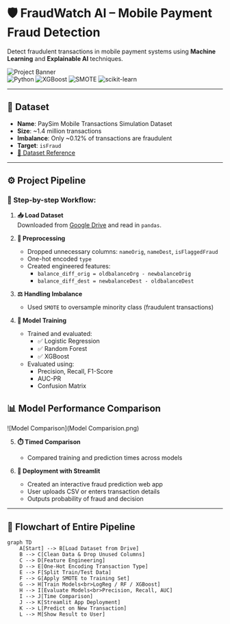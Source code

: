 # 🛡️ FraudWatch AI – Mobile Payment Fraud Detection

Detect fraudulent transactions in mobile payment systems using **Machine Learning** and **Explainable AI** techniques.

![Project Banner](https://img.shields.io/badge/FraudWatch-AI-blue.svg)  
![Python](https://img.shields.io/badge/Python-3.11-green) ![XGBoost](https://img.shields.io/badge/XGBoost-optimized-orange) ![SMOTE](https://img.shields.io/badge/SMOTE-class_balance-lightgrey) ![scikit-learn](https://img.shields.io/badge/scikit--learn-ML_modeling-blue)

---

## 📂 Dataset

- **Name**: PaySim Mobile Transactions Simulation Dataset  
- **Size**: ~1.4 million transactions  
- **Imbalance**: Only ~0.12% of transactions are fraudulent  
- **Target**: `isFraud`  
- [📎 Dataset Reference](https://www.kaggle.com/datasets/ntnu-testimon/paysim1)

---

## ⚙️ Project Pipeline

### 📌 Step-by-step Workflow:

1. **📥 Load Dataset**  
   Downloaded from [Google Drive](https://drive.google.com/...) and read in `pandas`.

2. **🧼 Preprocessing**
   - Dropped unnecessary columns: `nameOrig`, `nameDest`, `isFlaggedFraud`
   - One-hot encoded `type`
   - Created engineered features:  
     - `balance_diff_orig = oldbalanceOrg - newbalanceOrig`  
     - `balance_diff_dest = newbalanceDest - oldbalanceDest`

3. **⚖️ Handling Imbalance**
   - Used `SMOTE` to oversample minority class (fraudulent transactions)

4. **🧠 Model Training**
   - Trained and evaluated:
     - ✅ Logistic Regression
     - ✅ Random Forest
     - ✅ XGBoost
   - Evaluated using:
     - Precision, Recall, F1-Score
     - AUC-PR
     - Confusion Matrix
## 📊 Model Performance Comparison

![Model Comparison](Model Comparision.png)



5. **⏱️ Timed Comparison**
   - Compared training and prediction times across models

6. **🚀 Deployment with Streamlit**
   - Created an interactive fraud prediction web app  
   - User uploads CSV or enters transaction details  
   - Outputs probability of fraud and decision

---

## 🔁 Flowchart of Entire Pipeline

```mermaid
graph TD
    A[Start] --> B[Load Dataset from Drive]
    B --> C[Clean Data & Drop Unused Columns]
    C --> D[Feature Engineering]
    D --> E[One-Hot Encoding Transaction Type]
    E --> F[Split Train/Test Data]
    F --> G[Apply SMOTE to Training Set]
    G --> H[Train Models<br>LogReg / RF / XGBoost]
    H --> I[Evaluate Models<br>Precision, Recall, AUC]
    I --> J[Time Comparison]
    J --> K[Streamlit App Deployment]
    K --> L[Predict on New Transaction]
    L --> M[Show Result to User]
